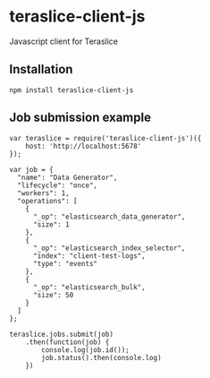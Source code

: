 # teraslice-client-js
Javascript client for Teraslice

## Installation

```
npm install teraslice-client-js
```

## Job submission example

```
var teraslice = require('teraslice-client-js')({
    host: 'http://localhost:5678'
});

var job = {
  "name": "Data Generator",
  "lifecycle": "once",
  "workers": 1,
  "operations": [
    {
      "_op": "elasticsearch_data_generator",
      "size": 1
    },
    {
      "_op": "elasticsearch_index_selector",
      "index": "client-test-logs",
      "type": "events"
    },
    {
      "_op": "elasticsearch_bulk",
      "size": 50
    }
  ]
};

teraslice.jobs.submit(job)
    .then(function(job) {
        console.log(job.id());
        job.status().then(console.log)
    })

```

